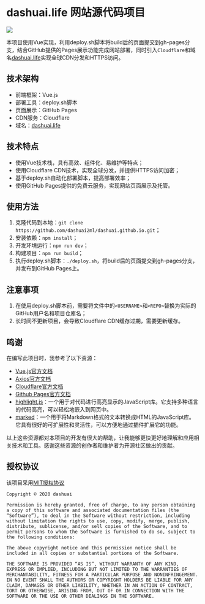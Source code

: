 # dashuai.life 网站源代码项目

![](https://img.shields.io/badge/Web%20Framework-Vue-brightgreen)

本项目使用Vue实现，利用deploy.sh脚本将build后的页面提交到gh-pages分支，结合GitHub提供的Pages展示功能完成网站部署，同时引入```Cloudflare```和域名[dashuai.life](https://dashuai.life)实现全球CDN分发和HTTPS访问。

## 技术架构

- 前端框架：Vue.js
- 部署工具：deploy.sh脚本
- 页面展示：GitHub Pages
- CDN服务：Cloudflare
- 域名：[dashuai.life](https://dashuai.life)

## 技术特点

- 使用Vue技术栈，具有高效、组件化、易维护等特点；
- 使用Cloudflare CDN技术，实现全球分发，并提供HTTPS访问加密；
- 基于deploy.sh自动化部署脚本，提高部署效率；
- 使用GitHub Pages提供的免费云服务，实现网站页面展示及托管。



## 使用方法

1. 克隆代码到本地：`git clone https://github.com/dashuai2ml/dashuai.github.io.git`；
2. 安装依赖：`npm install`；
3. 开发环境运行：`npm run dev`；
4. 构建项目：`npm run build`；
5. 执行deploy.sh脚本：`./deploy.sh`，将build后的页面提交到gh-pages分支，并发布到GitHub Pages上。

## 注意事项

1. 在使用deploy.sh脚本前，需要将文件中的`<USERNAME>`和`<REPO>`替换为实际的GitHub用户名和项目仓库名；
2. 长时间不更新项目，会导致Cloudflare CDN缓存过期，需要更新缓存。

## 鸣谢

在编写此项目时，我参考了以下资源：

- [Vue.js官方文档](https://cn.vuejs.org/)
- [Axios官方文档](https://github.com/axios/axios)
- [Cloudflare官方文档](https://developers.cloudflare.com/)
- [Github Pages官方文档](https://pages.github.com/)
- [highlight.js](https://github.com/highlightjs/highlight.js)：一个用于对代码进行高亮显示的JavaScript库。它支持多种语言的代码高亮，可以轻松地嵌入到网页中。
- [marked](https://github.com/markedjs/marked)：一个用于将Markdown格式的文本转换成HTML的JavaScript库。它具有很好的可扩展性和灵活性，可以方便地通过插件扩展它的功能。

以上这些资源都对本项目的开发有很大的帮助，让我能够更快更好地理解和应用相关技术和工具。感谢这些资源的创作者和维护者为开源社区做出的贡献。

## 授权协议

该项目采用[MIT授权协议](https://opensource.org/licenses/MIT)

    Copyright © 2020 dashuai

    Permission is hereby granted, free of charge, to any person obtaining a copy of this software and associated documentation files (the “Software”), to deal in the Software without restriction, including without limitation the rights to use, copy, modify, merge, publish, distribute, sublicense, and/or sell copies of the Software, and to permit persons to whom the Software is furnished to do so, subject to the following conditions:

    The above copyright notice and this permission notice shall be included in all copies or substantial portions of the Software.

    THE SOFTWARE IS PROVIDED “AS IS”, WITHOUT WARRANTY OF ANY KIND, EXPRESS OR IMPLIED, INCLUDING BUT NOT LIMITED TO THE WARRANTIES OF MERCHANTABILITY, FITNESS FOR A PARTICULAR PURPOSE AND NONINFRINGEMENT. IN NO EVENT SHALL THE AUTHORS OR COPYRIGHT HOLDERS BE LIABLE FOR ANY CLAIM, DAMAGES OR OTHER LIABILITY, WHETHER IN AN ACTION OF CONTRACT, TORT OR OTHERWISE, ARISING FROM, OUT OF OR IN CONNECTION WITH THE SOFTWARE OR THE USE OR OTHER DEALINGS IN THE SOFTWARE.